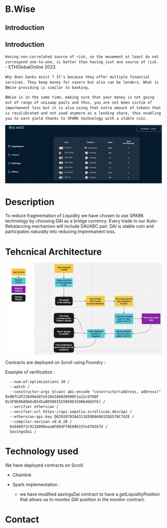 # B.Wise

## Introduction

## Introduction

`Having non-correlated source of risk, so the movement at least do not correspond one-to-one, is better than having just one source of risk.`   -  ETHGlobalOnline 2023.

`Why does banks exist ? It’s because they offer multiple financial services. They keep money for savers but also can be lenders. What is BWise providing is similar to banking.` 

`BWise is in the same time, making sure that your money is not going out of range of uniswap pools and thus, you are not been victim of impermanent loss but it is also using that extra amount of tokens that is recalibrated and not used anymore as a lending share, thus enabling you to earn yield thanks to SPARK technology with a stable coin.`


![Solution](./docs/BWise.png)


# Description 

To reduce fragmentation of Liquidity we have chosen to use SPARK technology by choosing DAI as a bridge currency. Every trade in our Auto-Rebalancing mechanism will include DAI/ABC pair. 
DAI is stable coin and participates naturally into reducing Impermanent loss.



# Tehcnical Architecture 

![diagram](./docs/Logic.png)



Contracts are deployed on Scroll using Foundry :

Example of verification : 

``` // Verify SavingsDai forge verify-contract
  --num-of-optimizations 10 /
  --watch /
  --constructor-args $(cast abi-encode "constructor(address, address)" 0x9BfCdf238d9Ad87e526d166020990F1a22c9708F 0x3F9696ADb8cB545a8D58015550E9E4190b4665F6) /
  --verifier etherscan / 
  --verifier-url https://api-sepolia.scrollscan.dev/api / 
  --etherscan-api-key D62920783A4311EE9D6600155D570C742E / 
  --compiler-version v0.8.20 / 
  0xD46073c9118890eeaAF804Ff0EA9615fe4701b7d / 
  SavingsDai /
``` 



# Technology used 

We have deployed contracts on Scroll. 

- Chainlink

- Spark implementation :
    - we have modified savingsDai contract to have a getLiquidityPosition that allows us to monitor DAI position in the monitor contract. 




# Contact 




